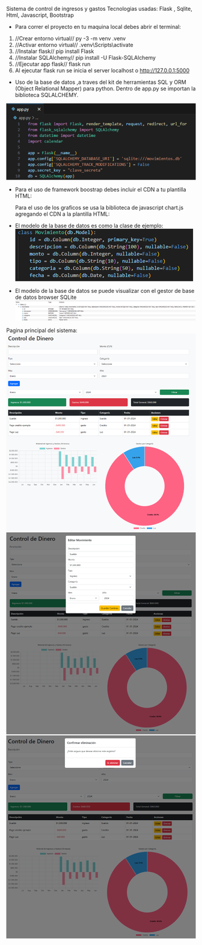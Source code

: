 Sistema de control de ingresos y gastos
Tecnologias usadas: Flask , Sqlite, Html, Javascript, Bootstrap

- Para correr el proyecto en tu maquina local debes abrir el terminal:
1. //Crear entorno virtual//           py -3 -m venv .venv 
2. //Activar entorno virtual//        .venv\Scripts\activate
3. //Instalar flask//                 pip install Flask
4. //Instalar SQLAlchemy//            pip install -U Flask-SQLAlchemy
5. //Ejecutar app flask//             flask run
6. Al ejecutar flask run se inicia el server localhost o http://127.0.0.1:5000

- Uso de la base de datos ,a traves del kit de herramientas SQL y ORM (Object Relational Mapper) para python.
  Dentro de app.py se importan la biblioteca SQLALCHEMY.

![image alt](https://github.com/Michael-Ruminot/controlmoney/blob/f8894f89770da4fb1df4ed75ee86466deaf0be28/SQLALCHEMY.png)

- Para el uso de framework boostrap debes incluir el CDN a tu plantilla HTML:
  <!-- En el <head> de tu plantilla -->
  <link href="https://cdn.jsdelivr.net/npm/bootstrap@5.3.3/dist/css/bootstrap.min.css" rel="stylesheet">
  
  <!-- Al final del <body>, para el JS -->
  <script src="https://cdn.jsdelivr.net/npm/bootstrap@5.3.3/dist/js/bootstrap.bundle.min.js"></script>
  
  Para el uso de los graficos se usa la biblioteca de javascript chart.js agregando el CDN a la plantilla HTML:
  <!-- Al final del <body>, para el JS -->
  <script src="https://cdn.jsdelivr.net/npm/chart.js"></script>

- El modelo de la base de datos es como la clase de ejemplo:
![image](https://github.com/Michael-Ruminot/controlmoney/blob/cba134257a1a53dfea6c0f0c2ea0c9158fef5bea/Class%20movimiento.png)


- El modelo de la base de datos se puede visualizar con el gestor de base de datos browser SQLite
![image](https://github.com/Michael-Ruminot/controlmoney/blob/88e7d67fb8ed87dc03f4ac1fd45b2beea373b7e3/basedatos.png)


Pagina principal del sistema:
![image](https://github.com/Michael-Ruminot/controlmoney/blob/69665d4c0b2f0ac072cc125c314850c8c10cc895/principal.png)
![image](https://github.com/Michael-Ruminot/controlmoney/blob/fda034353a7859d4cd0d1cd2ab944cc450bb75c2/editar.png)
![image](https://github.com/Michael-Ruminot/controlmoney/blob/fda034353a7859d4cd0d1cd2ab944cc450bb75c2/eliminar.png)









